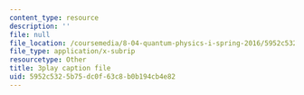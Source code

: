 ```yaml
---
content_type: resource
description: ''
file: null
file_location: /coursemedia/8-04-quantum-physics-i-spring-2016/5952c5325b75dc0f63c8b0b194cb4e82_XQKV-hpsurs.srt
file_type: application/x-subrip
resourcetype: Other
title: 3play caption file
uid: 5952c532-5b75-dc0f-63c8-b0b194cb4e82
---
```

